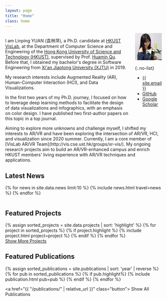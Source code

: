 ```yaml
---
layout: page
title: "Home"
class: home
---
```


<div class="columns" markdown="1">

<div class="intro" markdown="1">

I am Linping YUAN (袁林萍), a Ph.D. candidate at [HKUST VisLab](http://vis.cse.ust.hk/), at the Department of Computer Science and Engineering of the [Hong Kong University of Science and Technology (HKUST)](https://hkust.edu.hk/), supervised by Prof. [Huamin Qu](http://www.huamin.org/). Before that, I obtained my bachelor's degree in Software Engineering from [Xi'an Jiaotong University (XJTU)](http://en.xjtu.edu.cn/) in 2019.

My research interests include Augmented Reality (AR), Human-Computer Interaction (HCI), and Data Visualizations. 

In the first two years of my Ph.D. journey, I focused on how to leverage deep learning methods to facilitate the design of data visualizations and infographics, with an emphasis on color design. I have published two first-author papers on this topic in a top journal.

</div>

<div class="me" markdown="1">
<picture>
  <source srcset='/images/linping_profile.png' type='image/png' />
  <img
    src='/images/linping_profile.png'
    alt='Linping YUAN'>
</picture>

{:.no-list}
<!-- find icons here: https://www.angularjswiki.com/fontawesome/ -->
* <i class="fa fa-envelope"></i> <a href="mailto:{{ site.email }}"> {{ site.email }}</a>
* <i class="fab fa-github"></i> <a href="{{site.github_url}}"> GitHub</a>
* <i class="fab fa-google"></i> <a href="{{site.google_scholar_url}}">Google Scholar</a>
</div>

</div>

<div class="columns" markdown="1"> 
<div class="intro" markdown="1">
Aiming to explore more unknowns and challenge myself, I shifted my interests to AR/VR and have been exploring the intersection of AR/VR, HCI, and visualization since 2020 summer. Currently, I am a core member of [VisLab AR/VR Team](http://vis.cse.ust.hk/groups/xr-vis/). My ongoing research projects aim to build an AR/VR-enhanced campus and enrich HKUST members' living experience with AR/VR techniques and applications.
</div>
</div>

## Latest News

<div class="news" markdown="1">
<table>
<tbody>
{% for news in site.data.news limit:10 %}
  {% include news.html travel=news %}
{% endfor %}
</tbody>
</table>
</div>


## Featured Projects

<div class="featured-projects">
  {% assign sorted_projects = site.data.projects | sort: 'highlight' %}
  {% for project in sorted_projects %}
    {% if project.highlight %}
      {% include project.html project=project %}
    {% endif %}
  {% endfor %}
</div>
<a href="{{ "/projects/" | relative_url }}" class="button">
  <i class="fas fa-chevron-circle-right"></i>
  Show More Projects
</a>

## Featured Publications

<!-- style 1: with border -->
<div class="pubs">
  {% assign sorted_publications = site.publications | sort: 'year' | reverse %}
  {% for pub in sorted_publications %}
    {% if pub.highlight%}
      {% include publication.html pub=pub %}
    {% endif %}
  {% endfor %}
</div>

<!-- style 2: simple; don't delete-->
<!-- <div class="featured-publications">
  {% assign sorted_publications = site.publications | sort: 'year' | reverse %}
  {% for pub in sorted_publications %}
    {% if pub.highlight%}
      <div class="publication pubs">
        {% if pub.doi %}
        <a href="https://doi.org/{{ pub.doi }}" target="_blank"><span class="pub-title">{{ pub.title }}</span>.</a>
        {% elsif pub.pdf %}
        <a href="{{ pub.pdf }}" target="_blank"><span class="pub-title">{{ pub.title }}</span>.</a>
        {% endif %}
        <div class="authors">
          {% for author in pub.authors %}
            {% include person.html person=author %}
            {% unless forloop.last %}, {% endunless %}
          {% endfor %}.
          <br/><i>{{ pub.venue }}</i>, {{ pub.year }}.
          {% if pub.type[0]=="Poster" %} (Poster)
          {% elsif pub.type[0] == "Notes" %} (Notes)
          {% elsif pub.note %} ({{ pub.note }})
          {% endif %}
          {% for award in pub.awards %}
            <br/><span class="award"><i class="fas fa-{% if award == "Best Paper Award" %}trophy{% else %}award{% endif %}" aria-hidden="true"></i> {{ award }}</span>
          {% endfor %}
        </div>
      </div>
    {% endif %}
  {% endfor %}
</div> -->


<a href="{{ "/publications/" | relative_url }}" class="button">
  <i class="fas fa-chevron-circle-right"></i>
  Show All Publications
</a>
